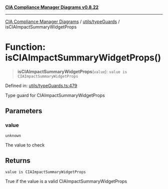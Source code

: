 [**CIA Compliance Manager Diagrams v0.8.22**](../../../README.md)

***

[CIA Compliance Manager Diagrams](../../../modules.md) / [utils/typeGuards](../README.md) / isCIAImpactSummaryWidgetProps

# Function: isCIAImpactSummaryWidgetProps()

> **isCIAImpactSummaryWidgetProps**(`value`): `value is CIAImpactSummaryWidgetProps`

Defined in: [utils/typeGuards.ts:479](https://github.com/Hack23/cia-compliance-manager/blob/5eebba14bef5523072dd8c486c1cd0c7c18766fc/src/utils/typeGuards.ts#L479)

Type guard for CIAImpactSummaryWidgetProps

## Parameters

### value

`unknown`

The value to check

## Returns

`value is CIAImpactSummaryWidgetProps`

True if the value is a valid CIAImpactSummaryWidgetProps
